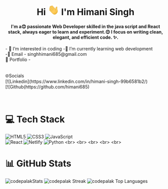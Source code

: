 <h1 align="center">Hi <img src="https://raw.githubusercontent.com/ABSphreak/ABSphreak/master/gifs/Hi.gif" width="35"> I'm Himani Singh</h1>
<h4 align="center">I'm a😊 passionate Web Developer skilled in the  java script and React  stack, always eager to learn and experiment.😊 I focus on writing clean, elegant, and efficient code.  ✨.</h4>
- 👀 I’m interested in coding 
-🌱 I’m currently learning web development
<br>
-📧 Email - singhhimani685@gmail.com
<br>
💼 Portfolio -
<br>
<br>
<br>
🌐Socials
<br>
[![Linkedin](https://www.linkedin.com/in/himani-singh-99b6581b2/)
<br>
[![Github(https://github.com/himani685)
<br>
<br>
<br>





# 💻 Tech Stack
![HTML5](https://img.shields.io/badge/html5-%23E34F26.svg?style=for-the-badge&logo=html5&logoColor=white) 
![CSS3](https://img.shields.io/badge/css3-%231572B6.svg?style=for-the-badge&logo=css3&logoColor=white) 
![JavaScript](https://img.shields.io/badge/javascript-%23323330.svg?style=for-the-badge&logo=javascript&logoColor=%23F7DF1E)  
![React](https://img.shields.io/badge/react-%2320232a.svg?style=for-the-badge&logo=react&logoColor=%2361DAFB) 
![Netlify](https://img.shields.io/badge/netlify-%23000000.svg?style=for-the-badge&logo=netlify&logoColor=#00C7B7)
![Python](https://img.shields.io/badge/Python-rgb(59,117,166))
<br>
<br>
<br>
<br>
<br>
# 📊 GitHub Stats
![codepalakStats](https://github-readme-stats.vercel.app/api?username=himani685&theme=algolia&show_icons=true&hide_border=true&count_private=true)
![codepalak Streak](https://github-readme-streak-stats.herokuapp.com/?user=himani685&theme=algolia&hide_border=true)
![codepalak Top Languages](https://github-readme-stats.vercel.app/api/top-langs/?username=himani685&theme=algolia&show_icons=true&hide_border=true&layout=compact)
